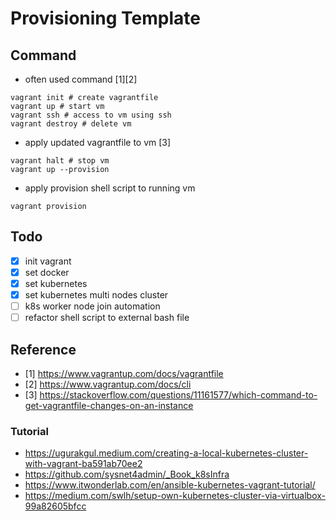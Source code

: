 # Provisioning Template

## Command

- often used command [1][2]

```shell
vagrant init # create vagrantfile
vagrant up # start vm
vagrant ssh # access to vm using ssh
vagrant destroy # delete vm
```

- apply updated vagrantfile to vm [3]

```shell
vagrant halt # stop vm
vagrant up --provision
```

- apply provision shell script to running vm

```shell
vagrant provision
```

## Todo

- [x] init vagrant
- [x] set docker
- [x] set kubernetes
- [x] set kubernetes multi nodes cluster
- [ ] k8s worker node join automation
- [ ] refactor shell script to external bash file

## Reference

- [1] <https://www.vagrantup.com/docs/vagrantfile>
- [2] <https://www.vagrantup.com/docs/cli>
- [3] <https://stackoverflow.com/questions/11161577/which-command-to-get-vagrantfile-changes-on-an-instance>

### Tutorial

- <https://ugurakgul.medium.com/creating-a-local-kubernetes-cluster-with-vagrant-ba591ab70ee2>
- <https://github.com/sysnet4admin/_Book_k8sInfra>
- <https://www.itwonderlab.com/en/ansible-kubernetes-vagrant-tutorial/>
- <https://medium.com/swlh/setup-own-kubernetes-cluster-via-virtualbox-99a82605bfcc>
